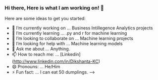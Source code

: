 ### Hi there, Here is what I am working on! 👋

Here are some ideas to get you started:

- 🔭 I’m currently working on ... Business Intillegence Analytics projects
- 🌱 I’m currently learning ... .py and r for machine learning
- 👯 I’m looking to collaborate on ... Machine learning projects
- 🤔 I’m looking for help with ... Machine learning models
- 💬 Ask me about ... Anything.
- 📫 How to reach me: ... [Linkedin] (http://www.linkedin.com/in/Dikshanta-KC)
- 😄 Pronouns: ... He/Him
- ⚡ Fun fact: ... I can eat 50 dumplings.
-->
